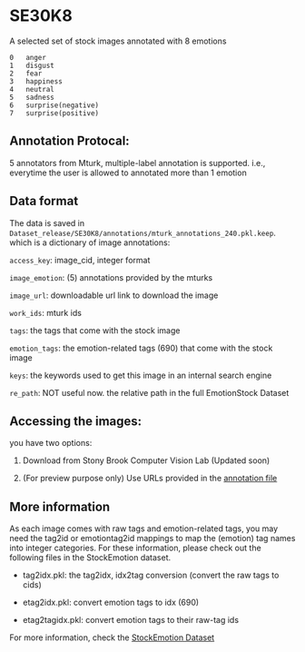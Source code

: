 # SE30K8

A selected set of stock images annotated with 8 emotions 

``` text
0	anger
1	disgust
2	fear
3	happiness
4	neutral
5	sadness
6	surprise(negative)
7	surprise(positive)
```

## Annotation Protocal:

5 annotators from Mturk, multiple-label annotation is supported. i.e., everytime the user is allowed to annotated
 more than 1 emotion
 

## Data format

The data is saved in `Dataset_release/SE30K8/annotations/mturk_annotations_240.pkl.keep`. which is a dictionary of
 image annotations:

`access_key`: image_cid, integer format

`image_emotion`: (5) annotations provided by the mturks

`image_url`: downloadable url link to download the image

`work_ids`: mturk ids

`tags`: the tags that come with the stock image

`emotion_tags`: the emotion-related tags (690) that come with the stock image

`keys`: the keywords used to get this image in an internal search engine

`re_path`: NOT useful now. the relative path in the full EmotionStock Dataset


## Accessing the images:

you have two options: 



1. Download from Stony Brook Computer Vision Lab (Updated soon)

2. (For preview purpose only) Use URLs provided in the [annotation file](Dataset_release/SE30K8/annotations/mturk_annotations_240.pkl.keep)

## More information

As each image comes with raw tags and emotion-related tags, you may need the tag2id or emotiontag2id mappings to map
 the (emotion) tag names into integer categories. For these information, please check out the following files in the
  StockEmotion dataset.
 
* tag2idx.pkl: the tag2idx, idx2tag conversion (convert the raw tags to cids)

* etag2idx.pkl: convert emotion tags to idx (690)

* etag2tagidx.pkl: convert emotion tags to their raw-tag ids
 
For more information, check the [StockEmotion Dataset](Dataset_release/StockEmotion/ReadMe.md)
